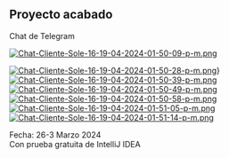 ## Proyecto acabado
Chat de Telegram

[![Chat-Cliente-Sole-16-19-04-2024-01-50-09-p-m.png](https://i.postimg.cc/NMytVgfs/Chat-Cliente-Sole-16-19-04-2024-01-50-09-p-m.png)](https://postimg.cc/k6dLRPbz)

[![Chat-Cliente-Sole-16-19-04-2024-01-50-28-p-m.png](https://i.postimg.cc/ZKzm7zkm/Chat-Cliente-Sole-16-19-04-2024-01-50-28-p-m.png)](https://postimg.cc/bdg4rMNV)}
[![Chat-Cliente-Sole-16-19-04-2024-01-50-39-p-m.png](https://i.postimg.cc/63GscYYT/Chat-Cliente-Sole-16-19-04-2024-01-50-39-p-m.png)](https://postimg.cc/S2qtN70p)
[![Chat-Cliente-Sole-16-19-04-2024-01-50-49-p-m.png](https://i.postimg.cc/SR0BvCvd/Chat-Cliente-Sole-16-19-04-2024-01-50-49-p-m.png)](https://postimg.cc/34Bfy470)
[![Chat-Cliente-Sole-16-19-04-2024-01-50-58-p-m.png](https://i.postimg.cc/QMzGcRgR/Chat-Cliente-Sole-16-19-04-2024-01-50-58-p-m.png)](https://postimg.cc/VSXV8ZVR)
[![Chat-Cliente-Sole-16-19-04-2024-01-51-05-p-m.png](https://i.postimg.cc/SKRb2y96/Chat-Cliente-Sole-16-19-04-2024-01-51-05-p-m.png)](https://postimg.cc/v4JNCw3T)
[![Chat-Cliente-Sole-16-19-04-2024-01-51-14-p-m.png](https://i.postimg.cc/Gmq1mB43/Chat-Cliente-Sole-16-19-04-2024-01-51-14-p-m.png)](https://postimg.cc/FYd6PHbw)

Fecha: 26-3 Marzo 2024  
Con prueba gratuita de IntelliJ IDEA
